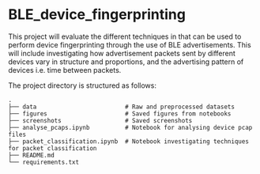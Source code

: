 # BLE_device_fingerprinting

This project will evaluate the different techniques in that can be used to perform device fingerprinting through the use of BLE advertisements. This will include investigating how advertisement packets sent by different devices vary in structure and proportions, and the advertising pattern of devices i.e. time between packets.

The project directory is structured as follows:

    .
    ├── data                         # Raw and preprocessed datasets
    ├── figures                      # Saved figures from notebooks
    ├── screenshots                  # Saved screenshots
    ├── analyse_pcaps.ipynb          # Notebook for analysing device pcap files
    ├── packet_classification.ipynb  # Notebook investigating techniques for packet classification
    ├── README.md
    └── requirements.txt